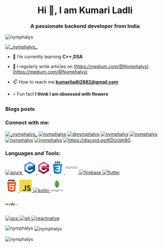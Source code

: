 <h1 align="center">Hi  👋, I am Kumari Ladli</h1>
<h3 align="center">A passionate backend developer from India</h3>

<p align="left"> <img src="https://komarev.com/ghpvc/?username=nymphalys&label=Profile%20views&color=0e75b6&style=flat" alt="nymphalys" /> </p>

<p align="left"> <a href="https://twitter.com/_nymphalys_" target="blank"><img src="https://img.shields.io/twitter/follow/_nymphalys_?logo=twitter&style=for-the-badge" alt="_nymphalys_" /></a> </p>



- 🌱 I’m currently learning **C++,DSA**

- 📝 I regularly write articles on [https://medium.com/@Nymphalys](https://medium.com/@Nymphalys)

- 📫 How to reach me **kumariladli2882@gmail.com**

- ⚡ Fun fact **I think I am obsessed with flowers**

### Blogs posts
<!-- BLOG-POST-LIST:START -->
<!-- BLOG-POST-LIST:END -->

<h3 align="left">Connect with me:</h3>
<p align="left">
<a href="https://twitter.com/_nymphalys_" target="blank"><img align="center" src="https://raw.githubusercontent.com/rahuldkjain/github-profile-readme-generator/master/src/images/icons/Social/twitter.svg" alt="_nymphalys_" height="30" width="40" /></a>
<a href="https://linkedin.com/in/nymphalys" target="blank"><img align="center" src="https://raw.githubusercontent.com/rahuldkjain/github-profile-readme-generator/master/src/images/icons/Social/linked-in-alt.svg" alt="nymphalys" height="30" width="40" /></a>
<a href="https://medium.com/@nymphalys" target="blank"><img align="center" src="https://raw.githubusercontent.com/rahuldkjain/github-profile-readme-generator/master/src/images/icons/Social/medium.svg" alt="@nymphalys" height="30" width="40" /></a>
<a href="https://www.codechef.com/users/nymphalys" target="blank"><img align="center" src="https://cdn.jsdelivr.net/npm/simple-icons@3.1.0/icons/codechef.svg" alt="nymphalys" height="30" width="40" /></a>
<a href="https://www.hackerrank.com/nymphalys" target="blank"><img align="center" src="https://raw.githubusercontent.com/rahuldkjain/github-profile-readme-generator/master/src/images/icons/Social/hackerrank.svg" alt="nymphalys" height="30" width="40" /></a>
<a href="https://codeforces.com/profile/nymphalys" target="blank"><img align="center" src="https://raw.githubusercontent.com/rahuldkjain/github-profile-readme-generator/master/src/images/icons/Social/codeforces.svg" alt="nymphalys" height="30" width="40" /></a>
<a href="https://auth.geeksforgeeks.org/user/nymphalys" target="blank"><img align="center" src="https://raw.githubusercontent.com/rahuldkjain/github-profile-readme-generator/master/src/images/icons/Social/geeks-for-geeks.svg" alt="nymphalys" height="30" width="40" /></a>
<a href="https://discord.gg/https://discord.gg/KDUcbh8G" target="blank"><img align="center" src="https://raw.githubusercontent.com/rahuldkjain/github-profile-readme-generator/master/src/images/icons/Social/discord.svg" alt="https://discord.gg/KDUcbh8G" height="30" width="40" /></a>
</p>

<h3 align="left">Languages and Tools:</h3>
<p align="left">  <a href="https://azure.microsoft.com/en-in/" target="_blank" rel="noreferrer"> </p> 
<p><img src="https://www.vectorlogo.zone/logos/microsoft_azure/microsoft_azure-icon.svg" alt="azure" width="40" height="40"/> </a> <a href="https://www.cprogramming.com/" target="_blank" rel="noreferrer"> <img src="https://raw.githubusercontent.com/devicons/devicon/master/icons/c/c-original.svg" alt="c" width="40" height="40"/> </a> <a href="https://www.w3schools.com/cpp/" target="_blank" rel="noreferrer"> <img src="https://raw.githubusercontent.com/devicons/devicon/master/icons/cplusplus/cplusplus-original.svg" alt="cplusplus" width="40" height="40"/> </a> <a href="https://www.w3schools.com/css/" target="_blank" rel="noreferrer"> <img src="https://raw.githubusercontent.com/devicons/devicon/master/icons/css3/css3-original-wordmark.svg" alt="css3" width="40" height="40"/> </a> <a href="https://expressjs.com" target="_blank" rel="noreferrer"> <img src="https://raw.githubusercontent.com/devicons/devicon/master/icons/express/express-original-wordmark.svg" alt="express" width="40" height="40"/> </a> <a href="https://firebase.google.com/" target="_blank" rel="noreferrer"> <img src="https://www.vectorlogo.zone/logos/firebase/firebase-icon.svg" alt="firebase" width="40" height="40"/> </a> <a href="https://flutter.dev" target="_blank" rel="noreferrer"> <img src="https://www.vectorlogo.zone/logos/flutterio/flutterio-icon.svg" alt="flutter" width="40" height="40"/> </a> <a href="https://cloud.google.com" target="_blank" rel="noreferrer"></p>
<p><img src="https://raw.githubusercontent.com/devicons/devicon/master/icons/html5/html5-original-wordmark.svg" alt="html5" width="40" height="40"/> </a> <a href="https://developer.mozilla.org/en-US/docs/Web/JavaScript" target="_blank" rel="noreferrer"> <img src="https://raw.githubusercontent.com/devicons/devicon/master/icons/javascript/javascript-original.svg" alt="javascript" width="40" height="40"/> </a> <a href="https://kotlinlang.org" target="_blank" rel="noreferrer"> <img src="https://www.vectorlogo.zone/logos/kotlinlang/kotlinlang-icon.svg" alt="kotlin" width="40" height="40"/> </a> <a href="https://www.mongodb.com/" target="_blank" rel="noreferrer"> <img src="https://raw.githubusercontent.com/devicons/devicon/master/icons/mongodb/mongodb-original-wordmark.svg" alt="mongodb" width="40" height="40"/> </a> <a href="https://nodejs.org" target="_blank" rel="noreferrer"></p>
<p> <img src="https://raw.githubusercontent.com/devicons/devicon/master/icons/nodejs/nodejs-original-wordmark.svg" alt="nodejs" width="40" height="40"/> </a> <a href="https://reactjs.org/" target="_blank" rel="noreferrer"></p>
<p> <img src="https://www.vectorlogo.zone/logos/google_cloud/google_cloud-icon.svg" alt="gcp" width="40" height="40"/> </a> <a href="https://git-scm.com/" target="_blank" rel="noreferrer"> <img src="https://www.vectorlogo.zone/logos/git-scm/git-scm-icon.svg" alt="git" width="40" height="40"/> </a>  <a href="https://reactnative.dev/" target="_blank" rel="noreferrer"> <img src="https://reactnative.dev/img/header_logo.svg" alt="reactnative" width="40" height="40"/> </a> </p>

<p><img align="left" src="https://github-readme-stats.vercel.app/api/top-langs?username=nymphalys&show_icons=true&locale=en&layout=compact" alt="nymphalys" /></p>

<p>&nbsp;<img align="center" src="https://github-readme-stats.vercel.app/api?username=nymphalys&show_icons=true&locale=en" alt="nymphalys" /></p>

<p><img align="center" src="https://github-readme-streak-stats.herokuapp.com/?user=nymphalys&" alt="nymphalys" /></p>

